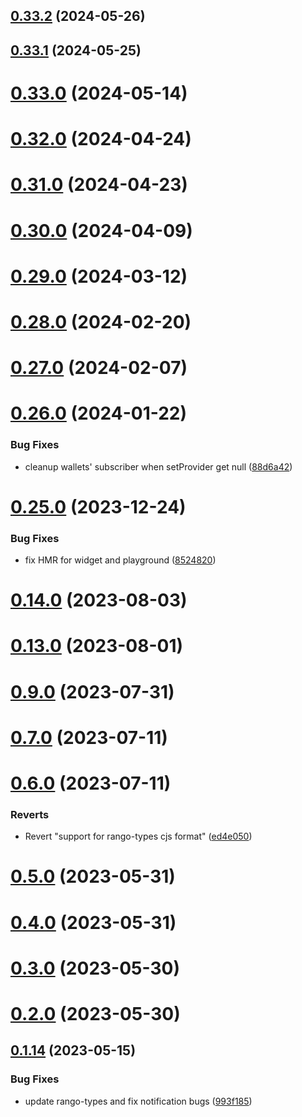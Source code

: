 ## [0.33.2](https://github.com/rango-exchange/rango-client/compare/provider-safepal@0.33.1...provider-safepal@0.33.2) (2024-05-26)



## [0.33.1](https://github.com/rango-exchange/rango-client/compare/provider-safepal@0.33.0...provider-safepal@0.33.1) (2024-05-25)



# [0.33.0](https://github.com/rango-exchange/rango-client/compare/provider-safepal@0.32.0...provider-safepal@0.33.0) (2024-05-14)



# [0.32.0](https://github.com/rango-exchange/rango-client/compare/provider-safepal@0.31.0...provider-safepal@0.32.0) (2024-04-24)



# [0.31.0](https://github.com/rango-exchange/rango-client/compare/provider-safepal@0.30.0...provider-safepal@0.31.0) (2024-04-23)



# [0.30.0](https://github.com/rango-exchange/rango-client/compare/provider-safepal@0.29.0...provider-safepal@0.30.0) (2024-04-09)



# [0.29.0](https://github.com/rango-exchange/rango-client/compare/provider-safepal@0.28.0...provider-safepal@0.29.0) (2024-03-12)



# [0.28.0](https://github.com/rango-exchange/rango-client/compare/provider-safepal@0.27.0...provider-safepal@0.28.0) (2024-02-20)



# [0.27.0](https://github.com/rango-exchange/rango-client/compare/provider-safepal@0.26.0...provider-safepal@0.27.0) (2024-02-07)



# [0.26.0](https://github.com/rango-exchange/rango-client/compare/provider-safepal@0.25.0...provider-safepal@0.26.0) (2024-01-22)


### Bug Fixes

* cleanup wallets' subscriber when setProvider get null ([88d6a42](https://github.com/rango-exchange/rango-client/commit/88d6a423c49b34b3d9ff567e22df36c3b009bb76))



# [0.25.0](https://github.com/rango-exchange/rango-client/compare/provider-safepal@0.23.0...provider-safepal@0.25.0) (2023-12-24)


### Bug Fixes

* fix HMR for widget and playground ([8524820](https://github.com/rango-exchange/rango-client/commit/8524820f10cf0b8921f3db0c4f620ff98daa4103))



# [0.14.0](https://github.com/rango-exchange/rango-client/compare/provider-safepal@0.13.0...provider-safepal@0.14.0) (2023-08-03)



# [0.13.0](https://github.com/rango-exchange/rango-client/compare/provider-safepal@0.12.0...provider-safepal@0.13.0) (2023-08-01)



# [0.9.0](https://github.com/rango-exchange/rango-client/compare/provider-safepal@0.8.0...provider-safepal@0.9.0) (2023-07-31)



# [0.7.0](https://github.com/rango-exchange/rango-client/compare/provider-safepal@0.6.0...provider-safepal@0.7.0) (2023-07-11)



# [0.6.0](https://github.com/rango-exchange/rango-client/compare/provider-safepal@0.5.0...provider-safepal@0.6.0) (2023-07-11)


### Reverts

* Revert "support for rango-types cjs format" ([ed4e050](https://github.com/rango-exchange/rango-client/commit/ed4e050bfc0dcde7aeffa6b0d73b02080a5721eb))



# [0.5.0](https://github.com/rango-exchange/rango-client/compare/provider-safepal@0.4.0...provider-safepal@0.5.0) (2023-05-31)



# [0.4.0](https://github.com/rango-exchange/rango-client/compare/provider-safepal@0.3.0...provider-safepal@0.4.0) (2023-05-31)



# [0.3.0](https://github.com/rango-exchange/rango-client/compare/provider-safepal@0.2.0...provider-safepal@0.3.0) (2023-05-30)



# [0.2.0](https://github.com/rango-exchange/rango-client/compare/provider-safepal@0.1.15...provider-safepal@0.2.0) (2023-05-30)



## [0.1.14](https://github.com/rango-exchange/rango-client/compare/provider-safepal@0.1.13...provider-safepal@0.1.14) (2023-05-15)


### Bug Fixes

* update rango-types and fix notification bugs ([993f185](https://github.com/rango-exchange/rango-client/commit/993f185e0b8c5e5e15a2c65ba2d85d1f9c8daa90))



